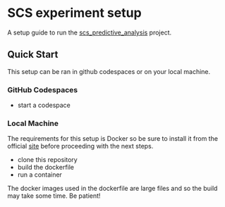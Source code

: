 # SCS experiment setup

A setup guide to run the [scs_predictive_analysis](https://github.com/AllisonOge/scs_predictive_analysis) project.

## Quick Start
This setup can be ran in github codespaces or on your local machine.

### GitHub Codespaces
- start a codespace

### Local Machine
The requirements for this setup is Docker so be sure to install it from the official [site](https://docs.docker.com/engine/install/) before proceeding with the next steps.

- clone this repository
- build the dockerfile
- run a container

The docker images used in the dockerfile are large files and so the build may take some time. Be patient!